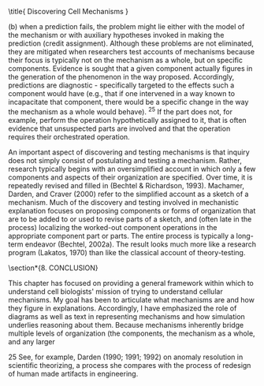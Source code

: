 \title{
Discovering Cell Mechanisms
}

(b) when a prediction fails, the problem might lie either with the model of the mechanism or with auxiliary hypotheses invoked in making the prediction (credit assignment). Although these problems are not eliminated, they are mitigated when researchers test accounts of mechanisms because their focus is typically not on the mechanism as a whole, but on specific components. Evidence is sought that a given component actually figures in the generation of the phenomenon in the way proposed. Accordingly, predictions are diagnostic - specifically targeted to the effects such a component would have (e.g., that if one intervened in a way known to incapacitate that component, there would be a specific change in the way the mechanism as a whole would behave). ${ }^{25}$ If the part does not, for example, perform the operation hypothetically assigned to it, that is often evidence that unsuspected parts are involved and that the operation requires their orchestrated operation.

An important aspect of discovering and testing mechanisms is that inquiry does not simply consist of postulating and testing a mechanism. Rather, research typically begins with an oversimplified account in which only a few components and aspects of their organization are specified. Over time, it is repeatedly revised and filled in (Bechtel \& Richardson, 1993). Machamer, Darden, and Craver (2000) refer to the simplified account as a sketch of a mechanism. Much of the discovery and testing involved in mechanistic explanation focuses on proposing components or forms of organization that are to be added to or used to revise parts of a sketch, and (often late in the process) localizing the worked-out component operations in the appropriate component part or parts. The entire process is typically a long-term endeavor (Bechtel, 2002a). The result looks much more like a research program (Lakatos, 1970) than like the classical account of theory-testing.

\section*{8. CONCLUSION}

This chapter has focused on providing a general framework within which to understand cell biologists' mission of trying to understand cellular mechanisms. My goal has been to articulate what mechanisms are and how they figure in explanations. Accordingly, I have emphasized the role of diagrams as well as text in representing mechanisms and how simulation underlies reasoning about them. Because mechanisms inherently bridge multiple levels of organization (the components, the mechanism as a whole, and any larger

25 See, for example, Darden (1990; 1991; 1992) on anomaly resolution in scientific theorizing, a process she compares with the process of redesign of human made artifacts in engineering.